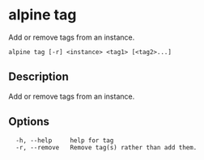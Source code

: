 # alpine tag

Add or remove tags from an instance.

```
alpine tag [-r] <instance> <tag1> [<tag2>...]
```

## Description

Add or remove tags from an instance.

## Options

```
  -h, --help     help for tag
  -r, --remove   Remove tag(s) rather than add them.
```


